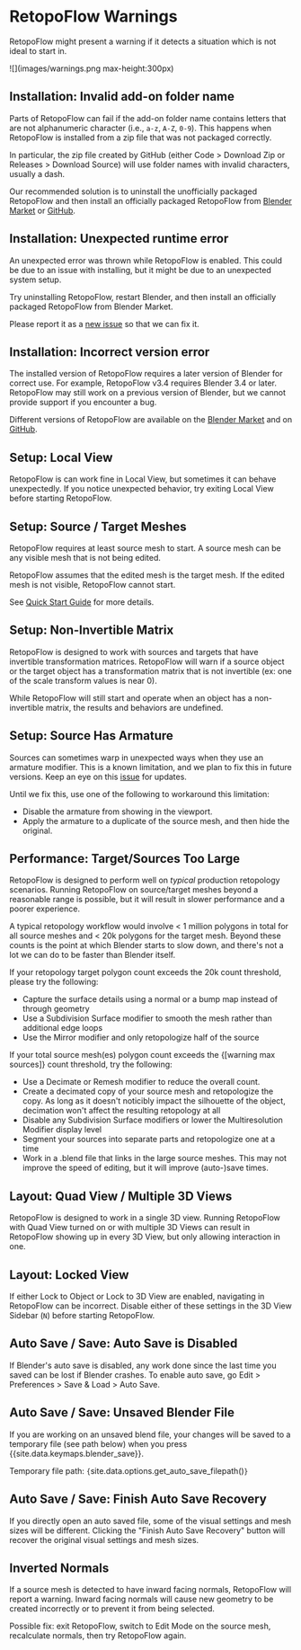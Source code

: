 # RetopoFlow Warnings

RetopoFlow might present a warning if it detects a situation which is not ideal to start in.

![](images/warnings.png max-height:300px)


## Installation: Invalid add-on folder name

Parts of RetopoFlow can fail if the add-on folder name contains letters that are not alphanumeric character (i.e., `a-z`, `A-Z`, `0-9`).
This happens when RetopoFlow is installed from a zip file that was not packaged correctly.

In particular, the zip file created by GitHub (either Code > Download Zip or Releases > Download Source) will use folder names with invalid characters, usually a dash.

Our recommended solution is to uninstall the unofficially packaged RetopoFlow and then install an officially packaged RetopoFlow from [Blender Market](https://blendermarket.com/products/retopoflow) or [GitHub](https://github.com/CGCookie/retopoflow).



## Installation: Unexpected runtime error

An unexpected error was thrown while RetopoFlow is enabled.
This could be due to an issue with installing, but it might be due to an unexpected system setup.

Try uninstalling RetopoFlow, restart Blender, and then install an officially packaged RetopoFlow from Blender Market.

Please report it as a [new issue](https://github.com/CGCookie/retopoflow/issues/new) so that we can fix it.


## Installation: Incorrect version error

The installed version of RetopoFlow requires a later version of Blender for correct use.
For example, RetopoFlow v3.4 requires Blender 3.4 or later.
RetopoFlow may still work on a previous version of Blender, but we cannot provide support if you encounter a bug.

Different versions of RetopoFlow are available on the [Blender Market](https://blendermarket.com/products/retopoflow) and on [GitHub](https://github.com/CGCookie/retopoflow).



## Setup: Local View

RetopoFlow is can work fine in Local View, but sometimes it can behave unexpectedly.
If you notice unexpected behavior, try exiting Local View before starting RetopoFlow.


## Setup: Source / Target Meshes

RetopoFlow requires at least source mesh to start.
A source mesh can be any visible mesh that is not being edited.

RetopoFlow assumes that the edited mesh is the target mesh.
If the edited mesh is not visible, RetopoFlow cannot start.

See [Quick Start Guide](quick_start.md) for more details.


## Setup: Non-Invertible Matrix

RetopoFlow is designed to work with sources and targets that have invertible transformation matrices.
RetopoFlow will warn if a source object or the target object has a transformation matrix that is not invertible (ex: one of the scale transform values is near 0).

While RetopoFlow will still start and operate when an object has a non-invertible matrix, the results and behaviors are undefined.


## Setup: Source Has Armature

Sources can sometimes warp in unexpected ways when they use an armature modifier.
This is a known limitation, and we plan to fix this in future versions.
Keep an eye on this [issue](https://github.com/CGCookie/retopoflow/issues/1236) for updates.

Until we fix this, use one of the following to workaround this limitation:

- Disable the armature from showing in the viewport.
- Apply the armature to a duplicate of the source mesh, and then hide the original.


## Performance: Target/Sources Too Large

RetopoFlow is designed to perform well on _typical_ production retopology scenarios.
Running RetopoFlow on source/target meshes beyond a reasonable range is possible, but it will result in slower performance and a poorer experience.

A typical retopology workflow would involve < 1 million polygons in total for all source meshes and < 20k polygons for the target mesh.
Beyond these counts is the point at which Blender starts to slow down, and there's not a lot we can do to be faster than Blender itself.

If your retopology target polygon count exceeds the 20k count threshold, please try the following:

- Capture the surface details using a normal or a bump map instead of through geometry
- Use a Subdivision Surface modifier to smooth the mesh rather than additional edge loops
- Use the Mirror modifier and only retopologize half of the source

If your total source mesh(es) polygon count exceeds the {[warning max sources]} count threshold, try the following:

- Use a Decimate or Remesh modifier to reduce the overall count.
- Create a decimated copy of your source mesh and retopologize the copy. As long as it doesn't noticibly impact the silhouette of the object, decimation won't affect the resulting retopology at all
- Disable any Subdivision Surface modifiers or lower the Multiresolution Modifier display level
- Segment your sources into separate parts and retopologize one at a time
- Work in a .blend file that links in the large source meshes.  This may not improve the speed of editing, but it will improve (auto-)save times.




## Layout: Quad View / Multiple 3D Views

RetopoFlow is designed to work in a single 3D view.
Running RetopoFlow with Quad View turned on or with multiple 3D Views can result in RetopoFlow showing up in every 3D View, but only allowing interaction in one.


## Layout: Locked View

If either Lock to Object or Lock to 3D View are enabled, navigating in RetopoFlow can be incorrect.
Disable either of these settings in the 3D View Sidebar (`N`) before starting RetopoFlow.



## Auto Save / Save: Auto Save is Disabled

If Blender's auto save is disabled, any work done since the last time you saved can be lost if Blender crashes. To enable auto save, go Edit > Preferences > Save & Load > Auto Save.


## Auto Save / Save: Unsaved Blender File

If you are working on an unsaved blend file, your changes will be saved to a temporary file (see path below) when you press {{site.data.keymaps.blender_save}}.

Temporary file path: `{`site.data.options.get_auto_save_filepath()`}`



## Auto Save / Save: Finish Auto Save Recovery

If you directly open an auto saved file, some of the visual settings and mesh sizes will be different.
Clicking the "Finish Auto Save Recovery" button will recover the original visual settings and mesh sizes.




## Inverted Normals

If a source mesh is detected to have inward facing normals, RetopoFlow will report a warning.
Inward facing normals will cause new geometry to be created incorrectly or to prevent it from being selected.

Possible fix: exit RetopoFlow, switch to Edit Mode on the source mesh, recalculate normals, then try RetopoFlow again.
